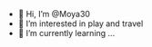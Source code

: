 - 👋 Hi, I’m @Moya30
- 👀 I’m interested in play and travel
- 🌱 I’m currently learning ...


<!---
Moya30/Moya30 is a ✨ special ✨ repository because its `README.md` (this file) appears on your GitHub profile.
You can click the Preview link to take a look at your changes.
- 💞️ I’m looking to collaborate on ...
- 📫 How to reach me ...
--->
